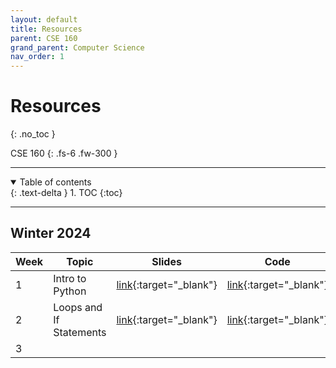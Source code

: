 ```yaml
---
layout: default
title: Resources
parent: CSE 160
grand_parent: Computer Science
nav_order: 1
---
```


# Resources
{: .no_toc }

CSE 160
{: .fs-6 .fw-300 }

---

<details open markdown="block">
  <summary>
    Table of contents
  </summary>
  {: .text-delta }
1. TOC
{:toc}
</details>

---

## Winter 2024

| Week | Topic | Slides | Code |
| --- | --- | --- | --- |
| 1 | Intro to Python | [link](https://docs.google.com/presentation/d/1Xx9zE4w8KH2umsfMGy_TbBRERLv4bhMA/edit?usp=sharing&ouid=105072577458581671641&rtpof=true&sd=true){:target="_blank"} | [link](https://colab.research.google.com/drive/1_YoGmsu3A_IAb7pcp_zBcJRabyn2xCTj?usp=sharing){:target="_blank"} |
| 2 | Loops and If Statements | [link](https://docs.google.com/presentation/d/1int4tGQE9mPDkAeb8VY5Aypv1GK9kQeV/edit?usp=sharing&ouid=105072577458581671641&rtpof=true&sd=true){:target="_blank"} | [link](https://colab.research.google.com/drive/1RwaOge8CGA7P_0HAw0m-osYhZ7nFviXj?usp=sharing){:target="_blank"} |
| 3 | | | |




















